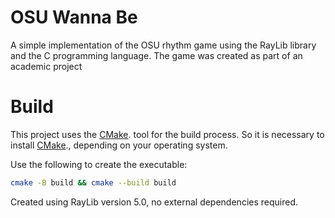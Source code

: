 # OSU Wanna Be

A simple implementation of the OSU rhythm game using the RayLib library and the C programming language. The game was created as part of an academic project

# Build

This project uses the [CMake](https://cmake.org). tool for the build process. So it is necessary to install [CMake](https://cmake.org)., depending on your operating system.

Use the following to create the executable:

```bash
cmake -B build && cmake --build build
```

Created using RayLib version 5.0, no external dependencies required.
